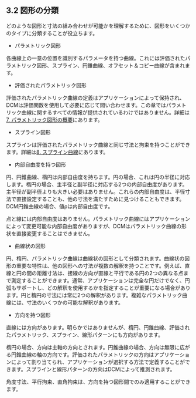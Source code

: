 ## 3.2 図形の分類

どのような図形と寸法の組み合わせが可能かを理解するために、図形をいくつかのタイプに分類することが役立ちます。

- パラメトリック図形

各曲線上の一意の位置を識別するパラメータを持つ曲線。これには評価されたパラメトリック図形、スプライン、円錐曲線、オフセット＆コピー曲線が含まれます。
- 評価されたパラメトリック図形

評価されたパラメトリック曲線の定義はアプリケーションによって保持され、DCMは評価関数を使用して必要に応じて問い合わせます。この章ではパラメトリック曲線に関するすべての情報が提供されているわけではありません。詳細は[7. パラメトリック図形の概要](7._Overview_of_parametric_geometry.md)にあります。
- スプライン図形

スプラインは評価されたパラメトリック曲線と同じ寸法と拘束を持つことができます。詳細は[8. スプライン曲線](8._Spline_curves.md)にあります。
- 内部自由度を持つ図形

円、円錐曲線、楕円は内部自由度を持ちます。円の場合、これは円の半径に対応します。楕円の場合、主半径と副半径に対応する2つの内部自由度があります。主半径が副半径よりも大きい必要はありません。これらの内部自由度は、半径寸法で直接設定することも、他の寸法を満たすために見つけることもできます。DCM円錐曲線の場合、値ρは内部自由度です。

点と線には内部自由度はありません。パラメトリック曲線にはアプリケーションによって変更可能な内部自由度がありますが、DCMはパラメトリック曲線の形状を直接変更することはできません。
- 曲線状の図形

円、楕円、パラメトリック曲線は曲線状の図形として分類されます。曲線状の図形の重要な特性は、他の図形への寸法が複数の解釈を持つことです。例えば、直線と円の間の距離寸法は、接線の方向が直線と平行である円の2つの異なる点まで測定することができます。通常、アプリケーションは完全な円だけでなく、円弧もサポートし、どの解釈を使用するかを指定することが重要になる場合があります。円と楕円の寸法には常に2つの解釈があります。複雑なパラメトリック曲線には、寸法のいくつかの可能な解釈があります。
- 方向を持つ図形

直線には方向があります。明らかではありませんが、楕円、円錐曲線、評価されたパラメトリック、スプライン、線形パターンにも方向があります。

楕円の場合、方向は主軸の方向とされます。円錐曲線の場合、方向は無限に広がる円錐曲線の軸の方向です。評価されたパラメトリックの方向はアプリケーションによって割り当てられ、アプリケーションが選択する方法で定義することができます。スプラインと線形パターンの方向はDCMによって推測されます。

角度寸法、平行拘束、直角拘束は、方向を持つ図形間でのみ適用することができます。
